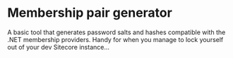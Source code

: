 Membership pair generator
=============

A basic tool that generates password salts and hashes compatible with the .NET membership providers.  Handy for when you manage to lock yourself out of your dev Sitecore instance...